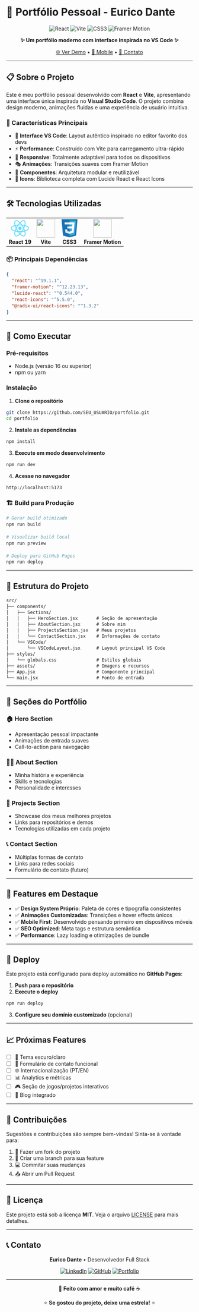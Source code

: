 # 🚀 Portfólio Pessoal - Eurico Dante

<div align="center">

![React](https://img.shields.io/badge/React-19.1.1-61DAFB?style=for-the-badge&logo=react&logoColor=white)
![Vite](https://img.shields.io/badge/Vite-7.1.5-646CFF?style=for-the-badge&logo=vite&logoColor=white)
![CSS3](https://img.shields.io/badge/CSS3-1572B6?style=for-the-badge&logo=css3&logoColor=white)
![Framer Motion](https://img.shields.io/badge/Framer%20Motion-0055FF?style=for-the-badge&logo=framer&logoColor=white)

**✨ Um portfólio moderno com interface inspirada no VS Code ✨**

[🌐 Ver Demo](#) • [📱 Mobile](#) • [📧 Contato](#)

</div>

---

## 📋 Sobre o Projeto

Este é meu portfólio pessoal desenvolvido com **React** e **Vite**, apresentando uma interface única inspirada no **Visual Studio Code**. O projeto combina design moderno, animações fluidas e uma experiência de usuário intuitiva.

### 🎯 Características Principais

- 🎨 **Interface VS Code**: Layout autêntico inspirado no editor favorito dos devs
- ⚡ **Performance**: Construído com Vite para carregamento ultra-rápido
- 📱 **Responsive**: Totalmente adaptável para todos os dispositivos
- 🎭 **Animações**: Transições suaves com Framer Motion
- 🧩 **Componentes**: Arquitetura modular e reutilizável
- 🎨 **Icons**: Biblioteca completa com Lucide React e React Icons

---

## 🛠️ Tecnologias Utilizadas

<table>
<tr>
<td align="center">
<img src="https://raw.githubusercontent.com/devicons/devicon/master/icons/react/react-original.svg" width="50" height="50"/>
<br><strong>React 19</strong>
</td>
<td align="center">
<img src="https://vitejs.dev/logo.svg" width="50" height="50"/>
<br><strong>Vite</strong>
</td>
<td align="center">
<img src="https://raw.githubusercontent.com/devicons/devicon/master/icons/css3/css3-original.svg" width="50" height="50"/>
<br><strong>CSS3</strong>
</td>
<td align="center">
<img src="https://www.framer.com/images/favicons/128x128.png" width="50" height="50"/>
<br><strong>Framer Motion</strong>
</td>
</tr>
</table>

### 📦 Principais Dependências

```json
{
  "react": "^19.1.1",
  "framer-motion": "^12.23.13",
  "lucide-react": "^0.544.0",
  "react-icons": "^5.5.0",
  "@radix-ui/react-icons": "^1.3.2"
}
```

---

## 🚀 Como Executar

### Pré-requisitos

- Node.js (versão 16 ou superior)
- npm ou yarn

### Instalação

1. **Clone o repositório**

```bash
git clone https://github.com/SEU_USUARIO/portfolio.git
cd portfolio
```

2. **Instale as dependências**

```bash
npm install
```

3. **Execute em modo desenvolvimento**

```bash
npm run dev
```

4. **Acesse no navegador**

```
http://localhost:5173
```

### 🏗️ Build para Produção

```bash
# Gerar build otimizado
npm run build

# Visualizar build local
npm run preview

# Deploy para GitHub Pages
npm run deploy
```

---

## 📁 Estrutura do Projeto

```
src/
├── components/
│   ├── Sections/
│   │   ├── HeroSection.jsx       # Seção de apresentação
│   │   ├── AboutSection.jsx      # Sobre mim
│   │   ├── ProjectsSection.jsx   # Meus projetos
│   │   └── ContactSection.jsx    # Informações de contato
│   └── VSCode/
│       └── VSCodeLayout.jsx      # Layout principal VS Code
├── styles/
│   └── globals.css               # Estilos globais
├── assets/                       # Imagens e recursos
├── App.jsx                       # Componente principal
└── main.jsx                      # Ponto de entrada
```

---

## 🎨 Seções do Portfólio

### 🏠 **Hero Section**

- Apresentação pessoal impactante
- Animações de entrada suaves
- Call-to-action para navegação

### 👨‍💻 **About Section**

- Minha história e experiência
- Skills e tecnologias
- Personalidade e interesses

### 💼 **Projects Section**

- Showcase dos meus melhores projetos
- Links para repositórios e demos
- Tecnologias utilizadas em cada projeto

### 📞 **Contact Section**

- Múltiplas formas de contato
- Links para redes sociais
- Formulário de contato (futuro)

---

## 🌟 Features em Destaque

- ✅ **Design System Próprio**: Paleta de cores e tipografia consistentes
- ✅ **Animações Customizadas**: Transições e hover effects únicos
- ✅ **Mobile First**: Desenvolvido pensando primeiro em dispositivos móveis
- ✅ **SEO Optimized**: Meta tags e estrutura semântica
- ✅ **Performance**: Lazy loading e otimizações de bundle

---

## 🚀 Deploy

Este projeto está configurado para deploy automático no **GitHub Pages**:

1. **Push para o repositório**
2. **Execute o deploy**

```bash
npm run deploy
```

3. **Configure seu domínio customizado** (opcional)

---

## 📈 Próximas Features

- [ ] 🌙 Tema escuro/claro
- [ ] 📧 Formulário de contato funcional
- [ ] 🌐 Internacionalização (PT/EN)
- [ ] 📊 Analytics e métricas
- [ ] 🎮 Seção de jogos/projetos interativos
- [ ] 📝 Blog integrado

---

## 🤝 Contribuições

Sugestões e contribuições são sempre bem-vindas! Sinta-se à vontade para:

1. 🍴 Fazer um fork do projeto
2. 🌟 Criar uma branch para sua feature
3. 💻 Commitar suas mudanças
4. 📤 Abrir um Pull Request

---

## 📄 Licença

Este projeto está sob a licença **MIT**. Veja o arquivo [LICENSE](LICENSE) para mais detalhes.

---

## 📞 Contato

<div align="center">

**Eurico Dante** • Desenvolvedor Full Stack

[![LinkedIn](https://img.shields.io/badge/LinkedIn-0077B5?style=for-the-badge&logo=linkedin&logoColor=white)](https://linkedin.com/in/euricoturzi)
[![GitHub](https://img.shields.io/badge/GitHub-100000?style=for-the-badge&logo=github&logoColor=white)](https://github.com/euricoturzi)
[![Portfolio](https://img.shields.io/badge/Portfolio-FF5722?style=for-the-badge&logo=google-chrome&logoColor=white)](https://euricoder.dev)

---

💙 **Feito com amor e muito café** ☕

⭐ **Se gostou do projeto, deixe uma estrela!** ⭐

</div>
